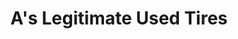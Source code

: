---
title: "A's Legitimate Used Tires"
url: /indianapolis/as-legitimate-used-tires/
shop: Reifen
---